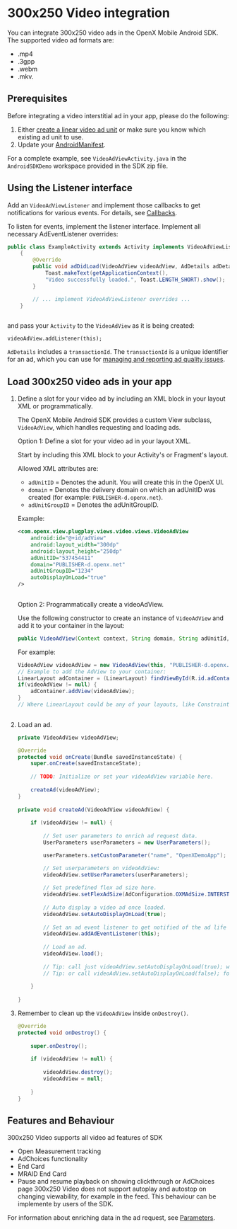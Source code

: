 300x250 Video integration
==============================

You can integrate 300x250 video ads in the OpenX Mobile Android SDK.
The supported video ad formats are:
- .mp4
- .3gpp 
- .webm
- .mkv.

Prerequisites
-------------------------------

Before integrating a video interstitial ad in your app, please do the
following:

1.  Either [create a linear video ad unit](https://docs.openx.com/Content/publishers/inventory-adunits-video-linear.html)
    or make sure you know which existing ad unit to use.
2.  Update your [AndroidManifest](android-sdk-integration.md).

For a complete example, see `VideoAdViewActivity.java` in the
`AndroidSDKDemo` workspace provided in the SDK zip file.

Using the Listener interface
--------------------------------------

Add an `VideoAdViewListener` and implement those callbacks to get
notifications for various events. For details, see
[Callbacks](android-sdk-controller-callbacks.md).

To listen for events, implement the listener interface.
Implement all necessary AdEventListener overrides:

```java
public class ExampleActivity extends Activity implements VideoAdViewListener
    {
        @Override
        public void adDidLoad(VideoAdView videoAdView, AdDetails adDetails) {
            Toast.makeText(getApplicationContext(), 
            "Video successfully loaded.", Toast.LENGTH_SHORT).show();
        }

        // ... implement VideoAdViewListener overrides ...
    }
        
```

and pass your `Activity` to the `VideoAdView` as it is being created:
```
videoAdView.addListener(this);
```
`AdDetails` includes a `transactionId`. The `transactionId` is a unique
identifier for an ad, which you can use for [managing and reporting ad
quality issues](android-sdk-ad-quality.md).

Load 300x250 video ads in your app
------------------------------------

1.  Define a slot for your video ad by including an
    XML block in your layout XML or programmatically.

    The OpenX Mobile Android SDK provides a custom View subclass,
    `VideoAdView`, which handles requesting and loading ads.

    Option 1: Define a slot for your video ad in your layout XML.

    Start by including this XML block to your Activity's or Fragment's
    layout.

    Allowed XML attributes are:

    -   `adUnitID` = Denotes the adunit. You will create this in the
        OpenX UI.
    -   `domain` = Denotes the delivery domain on which an adUnitID was
        created (for example: `PUBLISHER-d.openx.net`).
    -   `adUnitGroupID` = Denotes the adUnitGroupID. 

    Example:

    ```xml
    <com.openx.view.plugplay.views.video.views.VideoAdView
        android:id="@+id/adView" 
        android:layout_width="300dp"
        android:layout_height="250dp"
        adUnitID="537454411"
        domain="PUBLISHER-d.openx.net"
        adUnitGroupID="1234"
        autoDisplayOnLoad="true"
    />
        
    ```

    Option 2: Programmatically create a videoAdView.

    Use the following constructor to create an instance of `VideoAdView` and add it to
    your container in the layout:

    ```java
    public VideoAdView(Context context, String domain, String adUnitId, String adUnitGroupId)
    ```

    For example:

    ``` java
    VideoAdView videoAdView = new VideoAdView(this, "PUBLISHER-d.openx.net", "537454411", "1234");
    // Example to add the AdView to your container:
    LinearLayout adContainer = (LinearLayout) findViewById(R.id.adContainer);
    if(videoAdView != null) {
        adContainer.addView(videoAdView);
    }
    // Where LinearLayout could be any of your layouts, like ConstraintLayout, GridLayout, RelativeLayout, and so on.
        
    ```

2.  Load an ad.

    ```java               
    private VideoAdView videoAdView;

    @Override
    protected void onCreate(Bundle savedInstanceState) {
        super.onCreate(savedInstanceState);
        
        // TODO: Initialize or set your videoAdView variable here.
        
        createAd(videoAdView);
    }
                            
    private void createAd(VideoAdView videoAdView) {
     
        if (videoAdView != null) {
     
            // Set user parameters to enrich ad request data.
            UserParameters userParameters = new UserParameters();

            userParameters.setCustomParameter("name", "OpenXDemoApp");

            // Set userparameters on videoAdView:
            videoAdView.setUserParameters(userParameters);
     
            // Set predefined flex ad size here.
            videoAdView.setFlexAdSize(AdConfiguration.OXMAdSize.INTERSTITIAL_300x250);
     
            // Auto display a video ad once loaded.
            videoAdView.setAutoDisplayOnLoad(true);
     
            // Set an ad event listener to get notified of the ad life cycle.
            videoAdView.addAdEventListener(this);
     
            // Load an ad.
            videoAdView.load();
     
            // Tip: call just videoAdView.setAutoDisplayOnLoad(true); without videoAdView.play();
            // Tip: or call videoAdView.setAutoDisplayOnLoad(false); followed by videoAdView.play();
     
        }
     
    }
    ```

3.  Remember to clean up the `VideoAdView` inside `onDestroy()`.

    ```java
    @Override
    protected void onDestroy() {
                            
        super.onDestroy();
                            
        if (videoAdView != null) {
                            
            videoAdView.destroy();
            videoAdView = null;
                            
        }
    }

Features and Behaviour
------------------------------------
300x250 Video supports all video ad features of SDK
-   Open Measurement tracking
-   AdChoices functionality 
-   End Card 
-   MRAID End Card
-   Pause and resume playback on showing clickthrough or AdChoices page
300x250 Video does not support autoplay and autostop on changing viewability, for example in the feed. This behaviour can be implemente by users of the SDK. 

For information about enriching data in the ad request, see
[Parameters](android-sdk-request-params.md).

